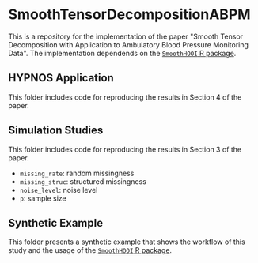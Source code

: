 # SmoothTensorDecompositionABPM

This is a repository for the implementation of the paper "Smooth Tensor Decomposition with Application to Ambulatory Blood Pressure Monitoring Data". The implementation dependends on the [`SmoothHOOI` R package](https://github.com/IrinaStatsLab/SmoothHOOI).

## HYPNOS Application

This folder includes code for reproducing the results in Section 4 of the paper.

## Simulation Studies

This folder includes code for reproducing the results in Section 3 of the paper. 

- `missing_rate`: random missingness
- `missing_struc`: structured missingness
- `noise_level`: noise level
- `p`: sample size

## Synthetic Example

This folder presents a synthetic example that shows the workflow of this study and the usage of the [`SmoothHOOI` R package](https://github.com/IrinaStatsLab/SmoothHOOI).

